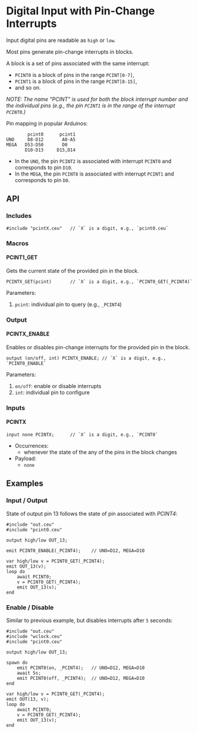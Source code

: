 # Digital Input with Pin-Change Interrupts

Input digital pins are readable as `high` or `low`.

Most pins generate pin-change interrupts in blocks.

A block is a set of pins associated with the same interrupt:
- `PCINT0` is a block of pins in the range `PCINT[0-7]`,
- `PCINT1` is a block of pins in the range `PCINT[8-15]`,
- and so on.

*NOTE: The name "PCINT" is used for both the block interrupt number and the
individual pins (e.g., the pin `PCINT1` is in the range of the interrupt
`PCINT0`.)*

Pin mapping in popular Arduinos:

```
        pcint0      pcint1
UNO     D8-D12       A0-A5
MEGA   D53-D50       D0
       D10-D13     D15,D14
```

- In the `UNO`, the pin `PCINT2` is associated with interrupt `PCINT0` and
  corresponds to pin `D10`.
- In the `MEGA`, the pin `PCINT8` is associated with interrupt `PCINT1` and
  corresponds to pin `D0`.

## API

### Includes

```
#include "pcintX.ceu"   // `X` is a digit, e.g., `pcint0.ceu`
```

### Macros

#### PCINT1_GET

Gets the current state of the provided pin in the block.

```
PCINTX_GET(pcint)       // `X` is a digit, e.g., `PCINT0_GET(_PCINT4)`
```

Parameters:

1. `pcint`: individual pin to query (e.g., `_PCINT4`)

### Output

#### PCINTX_ENABLE

Enables or disables pin-change interrupts for the provided pin in the block.

```
output (on/off, int) PCINTX_ENABLE; // `X` is a digit, e.g., `PCINT0_ENABLE`
```

Parameters:

1. `on/off`: enable or disable interrupts
2. `int`:    individual pin to configure


### Inputs

#### PCINTX

```
input none PCINTX;      // `X` is a digit, e.g., `PCINT0`
```

- Occurrences:
    - whenever the state of the any of the pins in the block changes
- Payload:
    - `none`

## Examples

### Input / Output

State of output pin 13 follows the state of pin associated with *PCINT4*:

```
#include "out.ceu"
#include "pcint0.ceu"

output high/low OUT_13;

emit PCINT0_ENABLE(_PCINT4);    // UNO=D12, MEGA=D10

var high/low v = PCINT0_GET(_PCINT4);
emit OUT_13(v);
loop do
    await PCINT0;
    v = PCINT0_GET(_PCINT4);
    emit OUT_13(v);
end
```

### Enable / Disable

Similar to previous example, but disables interrupts after `5` seconds:

```
#include "out.ceu"
#include "wclock.ceu"
#include "pcint0.ceu"

output high/low OUT_13;

spawn do
    emit PCINT0(on, _PCINT4);   // UNO=D12, MEGA=D10
    await 5s;
    emit PCINT0(off, _PCINT4);  // UNO=D12, MEGA=D10
end

var high/low v = PCINT0_GET(_PCINT4);
emit OUT(13, v);
loop do
    await PCINT0;
    v = PCINT0_GET(_PCINT4);
    emit OUT_13(v);
end
```
